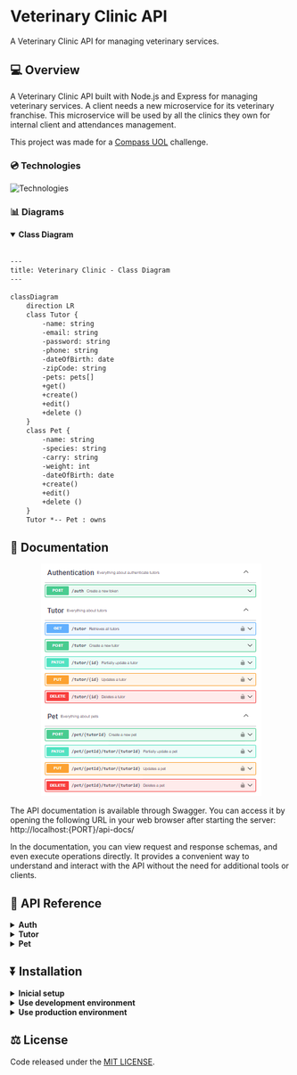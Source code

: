# Veterinary Clinic API
A Veterinary Clinic API for managing veterinary services.

## 💻 Overview
A Veterinary Clinic API built with Node.js and Express for managing veterinary services. A client needs a new microservice for its veterinary franchise. This microservice will be used by all the clinics they own for internal client and attendances management.

This project was made for a [Compass UOL](https://compass.uol/en/home/) challenge.

### 💿 Technologies
![Technologies](https://skillicons.dev/icons?i=ts,jest,prisma,mongodb,babel,express,nodejs)

### 📊 Diagrams
<details open>
<summary><strong>Class Diagram</strong></summary>
<br/>

```mermaid
---
title: Veterinary Clinic - Class Diagram
---

classDiagram
    direction LR
    class Tutor {
        -name: string
        -email: string
        -password: string
        -phone: string
        -dateOfBirth: date
        -zipCode: string
        -pets: pets[]
        +get()
        +create()
        +edit()
        +delete ()
    }
    class Pet {
        -name: string
        -species: string
        -carry: string
        -weight: int
        -dateOfBirth: date
        +create()
        +edit()
        +delete ()
    }
    Tutor *-- Pet : owns
```
</details>

## 📄 Documentation
<div align="center">
    <img src="docs/resource/image/swagger.png" >
</div>

The API documentation is available through Swagger. You can access it by opening the following URL in your web browser after starting the server: http://localhost:{PORT}/api-docs/

In the documentation, you can view request and response schemas, and even execute operations directly. It provides a convenient way to understand and interact with the API without the need for additional tools or clients.

## 🔀 API Reference

<details>
<summary><strong>Auth</strong></summary>
<br/>

| **Method** | **Route** | **Operation**     | **Authentication** |
|:----------:|-----------|-------------------|--------------------|
|    POST    | /auth     | Authenticate user | No                 |

</details>

<details>
<summary><strong>Tutor</strong></summary>
<br/>

| **Method** | **Route**   | **Operation**                       | **Authentication** |
|:----------:|-------------|-------------------------------------|--------------------|
|     GET    | /tutor      | Retrieves all tutors                | Yes                |
|    POST    | /tutor      | Create new tutor                    | No                 |
|    PATCH   | /tutor/{id} | Updates partially an existing tutor | Yes                |
|     PUT    | /tutor/{id} | Updates existing tutor              | Yes                |
|   DELETE   | /tutor/{id} | Delete an existing tutor            | Yes                |

</details>

<details>
<summary><strong>Pet</strong></summary>
<br/>

| **Method** | **Route**                    | **Operation**                    | **Authentication** |
|:----------:|------------------------------|----------------------------------|--------------------|
|    POST    | /pet/{tutorId}               | Create new pet                   | Yes                |
|    PATCH   | /pet/{petId}/tutor/{tutorId} | Updates partially a existing pet | Yes                |
|     PUT    | /pet/{petId}/tutor/{tutorId} | Updates existing pet             | Yes                |
|   DELETE   | /pet/{petId}/tutor/{tutorId} | Delete an existing pet           | Yes                |
</details>

## ⏬ Installation

<details>
<summary><strong>Inicial setup</strong></summary>
<br/>
    
To run this project locally, please follow these steps:
1. Clone the repository:
```bash
git clone <repository-url>
```

2. Navigate to the project directory:
```bash
cd <project-directory>
```

3. Install dependencies:
```bash
npm install
```

4. Generate files for a Prisma ORM data model: 
```bash
npm run database
```

5. Create a .env file in the root directory of the project (you can use the [exemple](https://github.com/felipecomarques/compass-challenge-01/blob/main/.env.example) in the root folder):
```
DATABASE_URL=<your-mongo-uri>
PORT=<your-port>
JWT_SECRET=<your-jwt-secret>
```
</details>

<details>
<summary><strong>Use development environment</strong></summary>
<br/>
    
1. Start the development server:
```bash
npm run dev
```

The server will start running on http://localhost:{PORT}. You can access the application by opening this URL in your web browser.
</details>

<details>
<summary><strong>Use production environment</strong></summary>
<br/>

1. Build the app to JavaScript:
```bash
npm run build
```

2. Start the production server:
```bash
npm start
```
The server will start running on http://localhost:{PORT}. You can access the application by opening this URL in your web browser.
</details>

## ⚖️ License
Code released under the [MIT LICENSE](https://github.com/felipecomarques/compass-challenge-01/blob/main/LICENSE).
